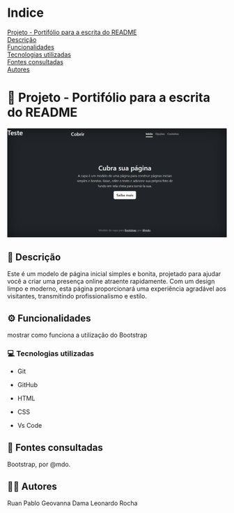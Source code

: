 # Indice

 

[Projeto - Portifólio para a escrita do README](#projeto---portif%C3%B3lio-para-a-escrita-do-readme)  
[Descrição](#descri%C3%A7%C3%A3o)  
[Funcionalidades](#funcionalidades)  
[Tecnologias utilizadas](#tecnologias-utilizadas)  
[Fontes consultadas](#fontes-consultadas)  
[Autores](#autores)  

# 🚀 Projeto - Portifólio para a escrita do README

![image](img/capa.png)

## 📝 Descrição

Este é um modelo de página inicial simples e bonita, projetado para ajudar você a criar uma presença online atraente rapidamente. Com um design limpo e moderno, esta página proporcionará uma experiência agradável aos visitantes, transmitindo profissionalismo e estilo.

## ⚙️ Funcionalidades

mostrar como funciona a utilização do Bootstrap

### 💻 Tecnologias utilizadas

- Git  

- GitHub  

- HTML  

- CSS  

- Vs Code   

 
## 🔎 Fontes consultadas

Bootstrap, por @mdo.

## 🙎🏽 Autores

Ruan Pablo 
Geovanna Dama 
Leonardo Rocha